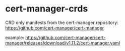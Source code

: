 # cert-manager-crds
CRD only manifests from the cert-manager repository: https://github.com/cert-manager/cert-manager

example: https://github.com/cert-manager/cert-manager/releases/download/v1.11.2/cert-manager.yaml
